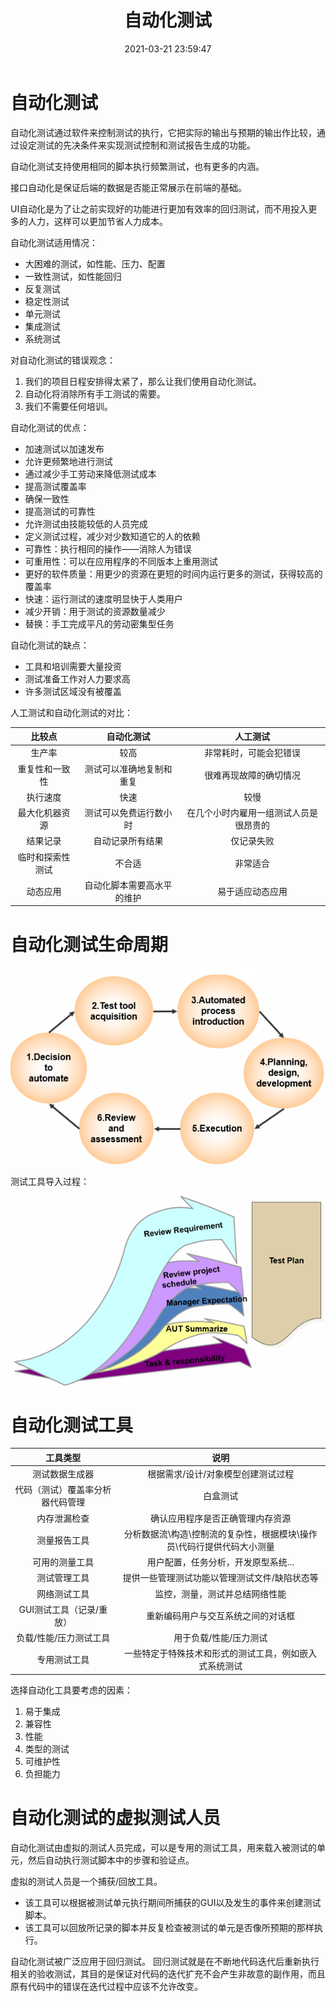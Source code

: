 ﻿---
title: 自动化测试
date: 2021-03-21 23:59:47
summary: 本文分享自动化测试的基础理论。
tags:
- 软件测试
- 软件工程
categories:
- 软件工程
---

# 自动化测试

自动化测试通过软件来控制测试的执行，它把实际的输出与预期的输出作比较，通过设定测试的先决条件来实现测试控制和测试报告生成的功能。

自动化测试支持使用相同的脚本执行频繁测试，也有更多的内涵。

接口自动化是保证后端的数据是否能正常展示在前端的基础。

UI自动化是为了让之前实现好的功能进行更加有效率的回归测试，而不用投入更多的人力，这样可以更加节省人力成本。

自动化测试适用情况：
- 大困难的测试，如性能、压力、配置
- 一致性测试，如性能回归
- 反复测试
- 稳定性测试
- 单元测试
- 集成测试
- 系统测试

对自动化测试的错误观念：
1. 我们的项目日程安排得太紧了，那么让我们使用自动化测试。
2. 自动化将消除所有手工测试的需要。
3. 我们不需要任何培训。

自动化测试的优点：
- 加速测试以加速发布
- 允许更频繁地进行测试
- 通过减少手工劳动来降低测试成本
- 提高测试覆盖率
- 确保一致性
- 提高测试的可靠性
- 允许测试由技能较低的人员完成
- 定义测试过程，减少对少数知道它的人的依赖
- 可靠性：执行相同的操作——消除人为错误
- 可重用性：可以在应用程序的不同版本上重用测试
- 更好的软件质量：用更少的资源在更短的时间内运行更多的测试，获得较高的覆盖率
- 快速：运行测试的速度明显快于人类用户
- 减少开销：用于测试的资源数量减少
- 替换：手工完成平凡的劳动密集型任务

自动化测试的缺点：
- 工具和培训需要大量投资
- 测试准备工作对人力要求高
- 许多测试区域没有被覆盖

人工测试和自动化测试的对比：

| 比较点 | 自动化测试 | 人工测试 | 
|:----:|:----:|:----:|
| 生产率 | 较高 | 非常耗时，可能会犯错误 |
| 重复性和一致性 | 测试可以准确地复制和重复 | 很难再现故障的确切情况 |
| 执行速度 | 快速 | 较慢 |
| 最大化机器资源 | 测试可以免费运行数小时 | 在几个小时内雇用一组测试人员是很昂贵的 |
| 结果记录 | 自动记录所有结果 | 仅记录失败 |
| 临时和探索性测试 | 不合适 | 非常适合 |
| 动态应用 | 自动化脚本需要高水平的维护 | 易于适应动态应用 |

# 自动化测试生命周期

![](../../../images/软件工程/软件测试/自动化测试/1.png)

测试工具导入过程：

![](../../../images/软件工程/软件测试/自动化测试/2.png)

# 自动化测试工具

| 工具类型 | 说明 |
|:----:|:----:|
| 测试数据生成器 | 根据需求/设计/对象模型创建测试过程 |
| 代码（测试）覆盖率分析器代码管理 | 白盒测试 |
| 内存泄漏检查 | 确认应用程序是否正确管理内存资源
| 测量报告工具 | 分析数据流\构造\控制流的复杂性，根据模块\操作员\代码行提供代码大小测量 |
| 可用的测量工具  | 用户配置，任务分析，开发原型系统... |
| 测试管理工具 | 提供一些管理测试功能以管理测试文件/缺陷状态等 |
| 网络测试工具 | 监控，测量，测试并总结网络性能 |
| GUI测试工具（记录/重放） | 重新编码用户与交互系统之间的对话框 |
| 负载/性能/压力测试工具 | 用于负载/性能/压力测试 |
| 专用测试工具 | 一些特定于特殊技术和形式的测试工具，例如嵌入式系统测试 |

选择自动化工具要考虑的因素：
1. 易于集成
2. 兼容性
3. 性能
4. 类型的测试
5. 可维护性
6. 负担能力

# 自动化测试的虚拟测试人员

自动化测试由虚拟的测试人员完成，可以是专用的测试工具，用来载入被测试的单元，然后自动执行测试脚本中的步骤和验证点。

虚拟的测试人员是一个捕获/回放工具。
- 该工具可以根据被测试单元执行期间所捕获的GUI以及发生的事件来创建测试脚本。
- 该工具可以回放所记录的脚本并反复检查被测试的单元是否像所预期的那样执行。

自动化测试被广泛应用于回归测试。
回归测试就是在不断地代码迭代后重新执行相关的验收测试，其目的是保证对代码的迭代扩充不会产生非故意的副作用，而且原有代码中的错误在迭代过程中应该不允许改变。
